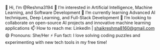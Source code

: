 👋 Hi, I’m @Reshma3194
👀 I’m interested in Artificial Intelligence, Machine Learning, and Software Development
🌱 I’m currently learning Advanced AI techniques, Deep Learning, and Full-Stack Development
💞️ I’m looking to collaborate on open-source AI projects and innovative machine learning applications
📫 How to reach me: LinkedIn | shaikreshma8160@gmail.com
😄 Pronouns: She/Her
⚡ Fun fact: I love solving coding puzzles and experimenting with new tech tools in my free time!
